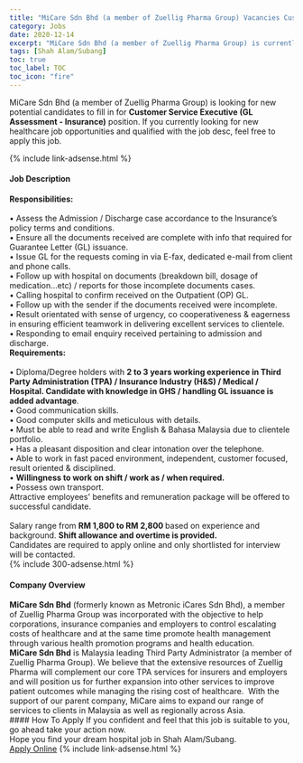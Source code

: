 ```yaml
---
title: "MiCare Sdn Bhd (a member of Zuellig Pharma Group) Vacancies Customer Service Executive (GL Assessment - Insurance)" 
category: Jobs 
date: 2020-12-14 
excerpt: "MiCare Sdn Bhd (a member of Zuellig Pharma Group) is currently looking for suitable person to fill in the Customer Service Executive (GL Assessment - Insurance) which positioned at Shah Alam/Subang" 
tags: [Shah Alam/Subang] 
toc: true 
toc_label: TOC 
toc_icon: "fire" 
--- 
```


<p>MiCare Sdn Bhd (a member of Zuellig Pharma Group) is looking for new potential candidates to fill in for <b>Customer Service Executive (GL Assessment - Insurance)</b> position. If you currently looking for new healthcare job opportunities and qualified with the job desc, feel free to apply this job.
</p>{% include link-adsense.html %} 
<div><div><div><h4>Job Description</h4></div></div><div><div><span><div><div><div><strong>Responsibilities:</strong></div><div><br>&#8226; Assess the Admission / Discharge case accordance to the Insurance&#8217;s policy terms and conditions.<br>&#8226; Ensure all the documents received are complete with info that required for Guarantee Letter (GL) issuance.<br>&#8226; Issue GL for the requests coming in via E-fax, dedicated e-mail from client and phone calls.<br>&#8226; Follow up with hospital on documents (breakdown bill, dosage of medication&#8230;etc) / reports for those incomplete documents cases.<br>&#8226; Calling hospital to confirm received on the Outpatient (OP) GL.<br>&#8226; Follow up with the sender if the documents received were incomplete.<br>&#8226; Result orientated with sense of urgency, co cooperativeness &amp; eagerness in ensuring efficient teamwork in delivering excellent services to clientele.<br>&#8226; Responding to email enquiry received pertaining to admission and discharge.</div><div><strong>Requirements:</strong></div><div><br>&#8226; Diploma/Degree holders with <strong>2 to 3 years working experience in Third Party Administration (TPA) / Insurance Industry (H&amp;S) / Medical / Hospital. Candidate with knowledge in GHS / handling GL issuance is added advantage</strong>.<br>&#8226; Good communication skills.<br>&#8226; Good computer skills and meticulous with details.<br>&#8226; Must be able to read and write English &amp; Bahasa Malaysia due to clientele portfolio.<br>&#8226; Has a pleasant disposition and clear intonation over the telephone.<br>&#8226; Able to work in fast paced environment, independent, customer focused, result oriented &amp; disciplined.<br>&#8226; <strong>Willingness to work on shift / work as / when required.</strong><br>&#8226; Possess own transport.</div><div>Attractive employees' benefits and remuneration package will be offered to successful candidate.</div><div><br>Salary range from <strong>RM 1,800&#160;to RM 2,800 </strong>based on experience and background. <strong>Shift allowance and overtime is provided.</strong></div></div><div>Candidates are required to apply online and only shortlisted for interview will be contacted.</div></div></span></div></div></div> 
{% include 300-adsense.html %} 
<div><div><div><h4>Company Overview</h4></div></div><div><div><span><div><div>
<strong>MiCare Sdn Bhd</strong> (formerly known as Metronic iCares Sdn Bhd), a member of Zuellig Pharma Group was incorporated with the objective to help corporations, insurance companies and employers to control escalating costs of healthcare and at the same time promote health management through various health promotion programs and health education.</div>
<div>
<strong>MiCare Sdn Bhd</strong> is Malaysia leading Third Party Administrator (a member of Zuellig Pharma Group). We believe that the extensive resources of Zuellig Pharma will complement our core TPA services for insurers and employers and will position us for further expansion into other services to improve patient outcomes while managing the rising cost of healthcare.&#160; With the support of our parent company, MiCare aims to expand our range of services to clients in Malaysia as well as regionally across Asia.</div></div></span></div></div></div> 
#### How To Apply 
If you confident and feel that this job is suitable to you, go ahead take your action now. <br/> 
Hope you find your dream hospital job in Shah Alam/Subang. <br/> 
<a href="https://www.jobstreet.com.my/en/job/customer-service-executive-gl-assessment-insurance-4439817?jobId=jobstreet-my-job-4439817&sectionRank=25&token=0~3c823f7f-9511-4aac-a670-438e490fece2&fr=SRP%20View%20In%20New%20Ta" class="btn btn--warning" target="_blank" rel="nofollow noopenner">Apply Online</a> 
{% include link-adsense.html %} 